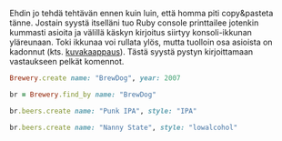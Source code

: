 Ehdin jo tehdä tehtävän ennen kuin luin, että homma piti copy&pasteta tänne. Jostain syystä itselläni tuo Ruby console printtailee jotenkin kummasti asioita ja välillä käskyn kirjoitus siirtyy konsoli-ikkunan yläreunaan. Toki ikkunaa voi rullata ylös, mutta tuolloin osa asioista on kadonnut (kts. [kuvakaappaus](exercise1.png)). Tästä syystä pystyn kirjoittamaan vastaukseen pelkät komennot. 

```ruby
Brewery.create name: "BrewDog", year: 2007

br = Brewery.find_by name: "BrewDog"

br.beers.create name: "Punk IPA", style: "IPA"

br.beers.create name: "Nanny State", style: "lowalcohol"
```
